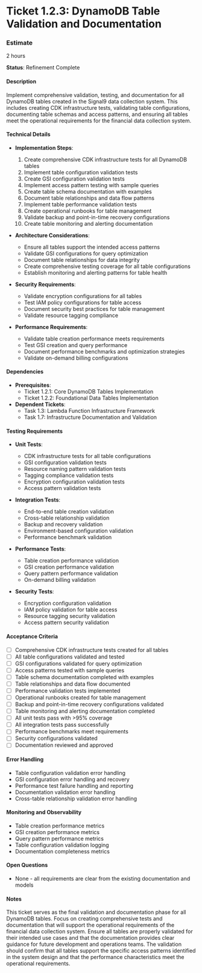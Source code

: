 # Ticket 1.2.3: DynamoDB Table Validation and Documentation

### Estimate
2 hours

**Status**: Refinement Complete

#### Description
Implement comprehensive validation, testing, and documentation for all DynamoDB tables created in the Signal9 data collection system. This includes creating CDK infrastructure tests, validating table configurations, documenting table schemas and access patterns, and ensuring all tables meet the operational requirements for the financial data collection system.

#### Technical Details
- **Implementation Steps**:
  1. Create comprehensive CDK infrastructure tests for all DynamoDB tables
  2. Implement table configuration validation tests
  3. Create GSI configuration validation tests
  4. Implement access pattern testing with sample queries
  5. Create table schema documentation with examples
  6. Document table relationships and data flow patterns
  7. Implement table performance validation tests
  8. Create operational runbooks for table management
  9. Validate backup and point-in-time recovery configurations
  10. Create table monitoring and alerting documentation

- **Architecture Considerations**:
  - Ensure all tables support the intended access patterns
  - Validate GSI configurations for query optimization
  - Document table relationships for data integrity
  - Create comprehensive testing coverage for all table configurations
  - Establish monitoring and alerting patterns for table health

- **Security Requirements**:
  - Validate encryption configurations for all tables
  - Test IAM policy configurations for table access
  - Document security best practices for table management
  - Validate resource tagging compliance

- **Performance Requirements**:
  - Validate table creation performance meets requirements
  - Test GSI creation and query performance
  - Document performance benchmarks and optimization strategies
  - Validate on-demand billing configurations

#### Dependencies
- **Prerequisites**:
  - Ticket 1.2.1: Core DynamoDB Tables Implementation
  - Ticket 1.2.2: Foundational Data Tables Implementation
- **Dependent Tickets**:
  - Task 1.3: Lambda Function Infrastructure Framework
  - Task 1.7: Infrastructure Documentation and Validation

#### Testing Requirements
- **Unit Tests**:
  - CDK infrastructure tests for all table configurations
  - GSI configuration validation tests
  - Resource naming pattern validation tests
  - Tagging compliance validation tests
  - Encryption configuration validation tests
  - Access pattern validation tests

- **Integration Tests**:
  - End-to-end table creation validation
  - Cross-table relationship validation
  - Backup and recovery validation
  - Environment-based configuration validation
  - Performance benchmark validation

- **Performance Tests**:
  - Table creation performance validation
  - GSI creation performance validation
  - Query pattern performance validation
  - On-demand billing validation

- **Security Tests**:
  - Encryption configuration validation
  - IAM policy validation for table access
  - Resource tagging security validation
  - Access pattern security validation

#### Acceptance Criteria
- [ ] Comprehensive CDK infrastructure tests created for all tables
- [ ] All table configurations validated and tested
- [ ] GSI configurations validated for query optimization
- [ ] Access patterns tested with sample queries
- [ ] Table schema documentation completed with examples
- [ ] Table relationships and data flow documented
- [ ] Performance validation tests implemented
- [ ] Operational runbooks created for table management
- [ ] Backup and point-in-time recovery configurations validated
- [ ] Table monitoring and alerting documentation completed
- [ ] All unit tests pass with >95% coverage
- [ ] All integration tests pass successfully
- [ ] Performance benchmarks meet requirements
- [ ] Security configurations validated
- [ ] Documentation reviewed and approved

#### Error Handling
- Table configuration validation error handling
- GSI configuration error handling and recovery
- Performance test failure handling and reporting
- Documentation validation error handling
- Cross-table relationship validation error handling

#### Monitoring and Observability
- Table creation performance metrics
- GSI creation performance metrics
- Query pattern performance metrics
- Table configuration validation logging
- Documentation completeness metrics

#### Open Questions
- None - all requirements are clear from the existing documentation and models

#### Notes
This ticket serves as the final validation and documentation phase for all DynamoDB tables. Focus on creating comprehensive tests and documentation that will support the operational requirements of the financial data collection system. Ensure all tables are properly validated for their intended use cases and that the documentation provides clear guidance for future development and operations teams. The validation should confirm that all tables support the specific access patterns identified in the system design and that the performance characteristics meet the operational requirements. 